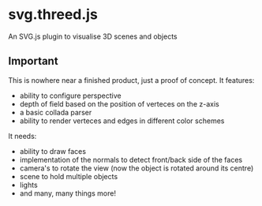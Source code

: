 # svg.threed.js
An SVG.js plugin to visualise 3D scenes and objects

## Important
This is nowhere near a finished product, just a proof of concept. It features:
- ability to configure perspective
- depth of field based on the position of verteces on the z-axis
- a basic collada parser
- ability to render verteces and edges in different color schemes

It needs:
- ability to draw faces
- implementation of the normals to detect front/back side of the faces
- camera's to rotate the view (now the object is rotated around its centre)
- scene to hold multiple objects
- lights
- and many, many things more!